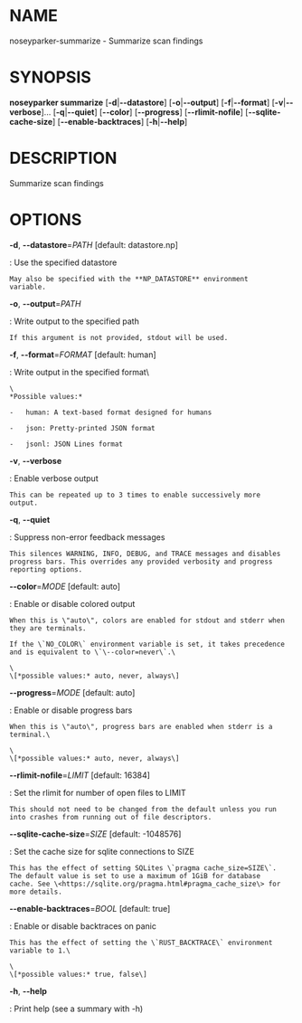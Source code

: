 # NAME

noseyparker-summarize - Summarize scan findings

# SYNOPSIS

**noseyparker summarize** \[**-d**\|**\--datastore**\]
\[**-o**\|**\--output**\] \[**-f**\|**\--format**\]
\[**-v**\|**\--verbose**\]\... \[**-q**\|**\--quiet**\] \[**\--color**\]
\[**\--progress**\] \[**\--rlimit-nofile**\]
\[**\--sqlite-cache-size**\] \[**\--enable-backtraces**\]
\[**-h**\|**\--help**\]

# DESCRIPTION

Summarize scan findings

# OPTIONS

**-d**, **\--datastore**=*PATH* \[default: datastore.np\]

:   Use the specified datastore

    May also be specified with the **NP_DATASTORE** environment
    variable.

**-o**, **\--output**=*PATH*

:   Write output to the specified path

    If this argument is not provided, stdout will be used.

**-f**, **\--format**=*FORMAT* \[default: human\]

:   Write output in the specified format\

    \
    *Possible values:*

    -   human: A text-based format designed for humans

    -   json: Pretty-printed JSON format

    -   jsonl: JSON Lines format

**-v**, **\--verbose**

:   Enable verbose output

    This can be repeated up to 3 times to enable successively more
    output.

**-q**, **\--quiet**

:   Suppress non-error feedback messages

    This silences WARNING, INFO, DEBUG, and TRACE messages and disables
    progress bars. This overrides any provided verbosity and progress
    reporting options.

**\--color**=*MODE* \[default: auto\]

:   Enable or disable colored output

    When this is \"auto\", colors are enabled for stdout and stderr when
    they are terminals.

    If the \`NO_COLOR\` environment variable is set, it takes precedence
    and is equivalent to \`\--color=never\`.\

    \
    \[*possible values:* auto, never, always\]

**\--progress**=*MODE* \[default: auto\]

:   Enable or disable progress bars

    When this is \"auto\", progress bars are enabled when stderr is a
    terminal.\

    \
    \[*possible values:* auto, never, always\]

**\--rlimit-nofile**=*LIMIT* \[default: 16384\]

:   Set the rlimit for number of open files to LIMIT

    This should not need to be changed from the default unless you run
    into crashes from running out of file descriptors.

**\--sqlite-cache-size**=*SIZE* \[default: -1048576\]

:   Set the cache size for sqlite connections to SIZE

    This has the effect of setting SQLites \`pragma cache_size=SIZE\`.
    The default value is set to use a maximum of 1GiB for database
    cache. See \<https://sqlite.org/pragma.html#pragma_cache_size\> for
    more details.

**\--enable-backtraces**=*BOOL* \[default: true\]

:   Enable or disable backtraces on panic

    This has the effect of setting the \`RUST_BACKTRACE\` environment
    variable to 1.\

    \
    \[*possible values:* true, false\]

**-h**, **\--help**

:   Print help (see a summary with -h)
